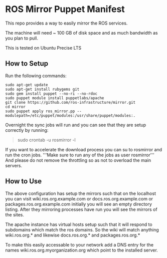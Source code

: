 ROS Mirror Puppet Manifest
==========================

This repo provides a way to easily mirror the ROS services. 

The machine will need ~ 100 GB of disk space and as much bandwidth as you plan to pull. 

This is tested on Ubuntu Precise LTS

How to Setup
------------

Run the following commands:

```
sudo apt-get update
sudo apt-get install rubygems git
sudo gem install puppet --no-ri --no-rdoc
sudo puppet module install puppetlabs/apache
git clone https://github.com/ros-infrastructure/mirror.git
cd mirror
sudo puppet apply ros_mirror.pp --modulepath=/etc/puppet/modules:/usr/share/puppet/modules:.
```

Overnight the sync jobs will run and you can see that they are setup correctly by running:
> sudo crontab -u rosmirror -l

If you want to accelerate the download process you can su to rosmirror and run the cron jobs. '''Make sure to run any of the jobs as user rosmirror''' And please do not remove the throttling so as not to overload the main servers. 



How to Use
----------

The above configuration has setup the mirrors such that on the localhost you can visit wiki.ros.org.example.com or docs.ros.org.example.com or packages.ros.org.example.com initially you will see an empty directory listing. After they mirroring processes have run you will see the mirrors of the sites. 

The apache instance has virtual hosts setup such that it will respond to subdomains which match the ros domains. So the wiki will match anything wiki.ros.org.* and likewise docs.ros.org.* and packages.ros.org.*

To make this easily accessable to your network add a DNS entry for the names wiki.ros.org.myorganization.org which point to the installed server. 
